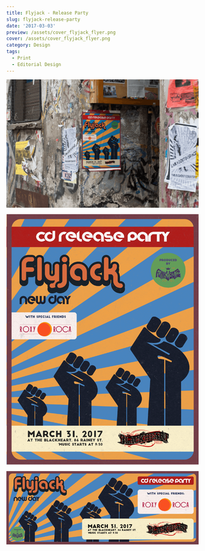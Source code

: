 ```yaml
---
title: Flyjack - Release Party
slug: flyjack-release-party
date: '2017-03-03'
preview: /assets/cover_flyjack_flyer.png
cover: /assets/cover_flyjack_flyer.png
category: Design
tags:
  - Print
  - Editorial Design
---
```


![](/assets/flyjack_flyer_00.png)

![](/assets/flyjack_flyer_01.png)

![](/assets/flyjack_flyer_02.png)
